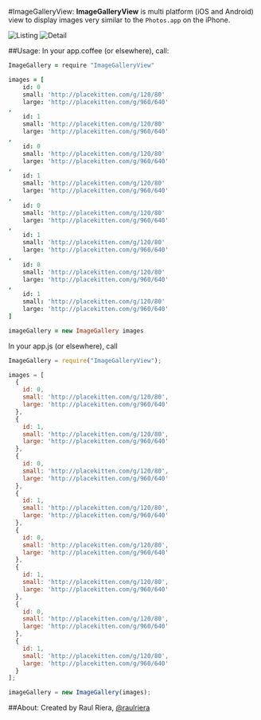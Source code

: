 #ImageGalleryView:
**ImageGalleryView** is multi platform (iOS and Android) view to display images very similar to the `Photos.app` on the iPhone. 

![Listing](https://github.com/raulriera/ImageGalleryView/raw/master/examples/List.png) ![Detail](https://github.com/raulriera/ImageGalleryView/raw/master/examples/Detail.png)

##Usage:
In your app.coffee (or elsewhere), call:

```coffeescript
ImageGallery = require "ImageGalleryView"

images = [
	id: 0
	small: 'http://placekitten.com/g/120/80'
	large: 'http://placekitten.com/g/960/640'
,
	id: 1
	small: 'http://placekitten.com/g/120/80'
	large: 'http://placekitten.com/g/960/640'
,
	id: 0
	small: 'http://placekitten.com/g/120/80'
	large: 'http://placekitten.com/g/960/640'
,
	id: 1
	small: 'http://placekitten.com/g/120/80'
	large: 'http://placekitten.com/g/960/640'
,
	id: 0
	small: 'http://placekitten.com/g/120/80'
	large: 'http://placekitten.com/g/960/640'
,
	id: 1
	small: 'http://placekitten.com/g/120/80'
	large: 'http://placekitten.com/g/960/640'
,
	id: 0
	small: 'http://placekitten.com/g/120/80'
	large: 'http://placekitten.com/g/960/640'
,
	id: 1
	small: 'http://placekitten.com/g/120/80'
	large: 'http://placekitten.com/g/960/640'
]

imageGallery = new ImageGallery images
```

In your app.js (or elsewhere), call
```javascript
ImageGallery = require("ImageGalleryView");

images = [
  {
    id: 0,
    small: 'http://placekitten.com/g/120/80',
    large: 'http://placekitten.com/g/960/640'
  }, 
  {
    id: 1,
    small: 'http://placekitten.com/g/120/80',
    large: 'http://placekitten.com/g/960/640'
  }, 
  {
    id: 0,
    small: 'http://placekitten.com/g/120/80',
    large: 'http://placekitten.com/g/960/640'
  }, 
  {
    id: 1,
    small: 'http://placekitten.com/g/120/80',
    large: 'http://placekitten.com/g/960/640'
  }, 
  {
    id: 0,
    small: 'http://placekitten.com/g/120/80',
    large: 'http://placekitten.com/g/960/640'
  }, 
  {
    id: 1,
    small: 'http://placekitten.com/g/120/80',
    large: 'http://placekitten.com/g/960/640'
  }, 
  {
    id: 0,
    small: 'http://placekitten.com/g/120/80',
    large: 'http://placekitten.com/g/960/640'
  }, 
  {
    id: 1,
    small: 'http://placekitten.com/g/120/80',
    large: 'http://placekitten.com/g/960/640'
  }
];

imageGallery = new ImageGallery(images);
```

##About:
Created by Raul Riera, [@raulriera](http://twitter.com/raulriera)  
